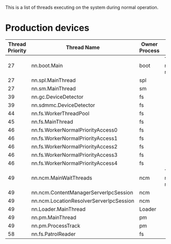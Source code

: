 This is a list of threads executing on the system during normal
operation.

# Production devices

| Thread Priority | Thread Name                             | Owner Process | Notes                                         |
| --------------- | --------------------------------------- | ------------- | --------------------------------------------- |
| 27              | nn.boot.Main                            | boot          | This is the real name for nn.boot.MainThread. |
| 27              | nn.spl.MainThread                       | spl           |                                               |
| 27              | nn.sm.MainThread                        | sm            |                                               |
| 39              | nn.gc.DeviceDetector                    | fs            |                                               |
| 39              | nn.sdmmc.DeviceDetector                 | fs            |                                               |
| 44              | nn.fs.WorkerThreadPool                  | fs            |                                               |
| 45              | nn.fs.MainThread                        | fs            |                                               |
| 46              | nn.fs.WorkerNormalPriorityAccess0       | fs            |                                               |
| 46              | nn.fs.WorkerNormalPriorityAccess1       | fs            |                                               |
| 46              | nn.fs.WorkerNormalPriorityAccess2       | fs            |                                               |
| 46              | nn.fs.WorkerNormalPriorityAccess3       | fs            |                                               |
| 46              | nn.fs.WorkerNormalPriorityAccess4       | fs            |                                               |
| 49              | nn.ncm.MainWaitThreads                  | ncm           | This is the real name for nn.ncm.MainThread.  |
| 49              | nn.ncm.ContentManagerServerIpcSession   | ncm           |                                               |
| 49              | nn.ncm.LocationResolverServerIpcSession | ncm           |                                               |
| 49              | nn.Loader.MainThread                    | Loader        |                                               |
| 49              | nn.pm.MainThread                        | pm            |                                               |
| 49              | nn.pm.ProcessTrack                      | pm            |                                               |
| 58              | nn.fs.PatrolReader                      | fs            |                                               |
